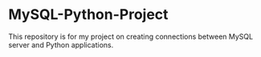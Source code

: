 # MySQL-Python-Project
This repository is for my project on creating connections between MySQL server and Python applications.
